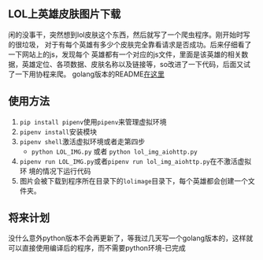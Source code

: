 ## LOL上英雄皮肤图片下载

闲的没事干，突然想到lol皮肤这个东西，然后就写了一个爬虫程序。刚开始时写的很垃圾，
对于有每个英雄有多少个皮肤完全靠看请求是否成功。后来仔细看了一下网站上的js，发现每个
英雄都有一个对应的js文件，里面是该英雄的相关数据，英雄定位、各项数据、皮肤名称以及链接等，so改进了一下代码，后面又试了一下用协程来爬。
golang版本的README[在这里](./README_GOLANG.md)
## 使用方法
1. `pip install pipenv`使用`pipenv`来管理虚拟环境
2. `pipenv install`安装模块
3. `pipenv shell`激活虚拟环境或者走第四步
   - `python LOL_IMG.py` 或者 `python lol_img_aiohttp.py`
4. `pipenv run LOL_IMG.py`或者`pipenv run lol_img_aiohttp.py`在不激活虚拟环
境的情况下运行代码
5. 图片会被下载到程序所在目录下的`lolimage`目录下，每个英雄都会创建一个文件夹。

## 将来计划
没什么意外python版本不会再更新了，等我过几天写一个golang版本的，这样就可以直接使用编译后的程序，而不需要python环境-已完成

